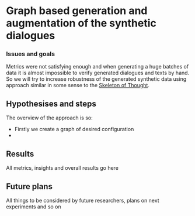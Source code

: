 # Graph based generation and augmentation of the synthetic dialogues

### Issues and goals

Metrics were not satisfying enough and when generating a huge batches of data it is almost impossible to verify generated dialogues and texts by hand.
So we will try to increase robustness of the generated synthetic data using approach similar in some sense to the [Skeleton of Thought](https://arxiv.org/abs/2307.15337).

## Hypothesises and steps

The overview of the approach is so:
- Firstly we create a graph of desired configuration
- 

## Results
All metrics, insights and overall results go here

## Future plans
All things to be considered by future researchers, plans on next experiments and so on
